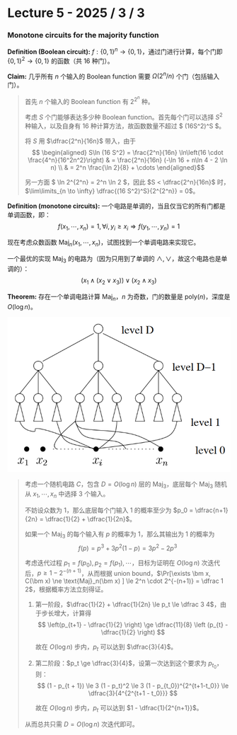 # Lecture 5 - 2025 / 3 / 3

### Monotone circuits for the majority function

**Definition (Boolean circuit):** $f : \{0, 1\}^n \to \{0, 1\}$，通过门进行计算，每个门即 $\{0, 1\}^2 \to \{0, 1\}$ 的函数（共 $16$ 种门）。

**Claim:** 几乎所有 $n$ 个输入的 Boolean function 需要 $\Omega(2^n/ n)$ 个门（包括输入门）。
 
> 首先 $n$ 个输入的 Boolean function 有 $2^{2^{n}}$ 种。
>
> 考虑 $S$ 个门能够表达多少种 Boolean function。首先每个门可以选择 $S^2$ 种输入，以及自身有 $16$ 种计算方法，故函数数量不超过 $ (16S^2)^S $。
>
> 将 $S$ 用 $\dfrac{2^n}{16n}$ 带入，由于
> $$ \begin{aligned} S\ln (16 S^2) = \frac{2^n}{16n} \ln\left(16 \cdot \frac{4^n}{16^2n^2}\right) & = \frac{2^n}{16n} (-\ln 16 + n\ln 4 - 2 \ln n) \\ & = 2^n \frac{\ln 2}{8} + \cdots \end{aligned}$$
>
> 另一方面 $ \ln 2^{2^n} = 2^n \ln 2 $，因此 $S < \dfrac{2^n}{16n}$ 时，$\lim\limits_{n \to \infty} \dfrac{(16 S^2)^S}{2^{2^n}} = 0$。

**Definition (monotone circuits):** 一个电路是单调的，当且仅当它的所有门都是单调函数，即：
$$ f(x_1, \cdots, x_n) = 1, \forall i, y_i \ge x_i \Rightarrow f(y_1, \cdots, y_n) = 1 $$

现在考虑众数函数 $\text{Maj}_n(x_1, \cdots, x_n)$，试图找到一个单调电路来实现它。

一个最优的实现 $\text{Maj}_3$ 的电路为（因为只用到了单调的 $\land, \lor$，故这个电路也是单调的）：
$$ (x_1 \land (x_2 \lor x_3)) \lor (x_2 \land x_3)  $$

**Theorem:** 存在一个单调电路计算 $\text{Maj}_n$，$n$ 为奇数，门的数量是 $\text{poly}(n)$，深度是 $O(\log n)$。

![](L5-1.png)

> 考虑一个随机电路 $C$，包含 $D = O(\log n)$ 层的 $\text{Maj}_3$，底层每个 $\text{Maj}_3$ 随机从 $x_1, \cdots, x_n$ 中选择 $3$ 个输入。
>
> 不妨设众数为 $1$，那么底层每个门输入 $1$ 的概率至少为 $p_0 = \dfrac{n+1}{2n} = \dfrac{1}{2} + \dfrac{1}{2n}$。
>
> 如果一个 $\text{Maj}_3$ 的每个输入有 $p$ 的概率为 $1$，那么其输出为 $1$ 的概率为
> $$ f(p) = p^3 + 3p^2(1-p) = 3p^2 - 2p^3 $$
>
> 考虑迭代过程 $p_1 = f(p_0), p_2 = f(p_1),\cdots$，目标为证明在 $O(\log n)$ 次迭代后，$p \ge 1 - 2^{-(n+1)}$，从而根据 union bound，$\Pr[\exists \bm x, C(\bm x) \ne \text{Maj}_n(\bm x) ] \le 2^n \cdot 2^{-(n+1)} = \dfrac 1 2$，根据概率方法立刻得证。
> 
> 1. 第一阶段，$\dfrac{1}{2} + \dfrac{1}{2n} \le p_t \le \dfrac 3 4$，由于步长增大，计算得
> $$ \left(p_{t+1} - \dfrac{1}{2} \right) \ge \dfrac{11}{8} \left (p_{t} - \dfrac{1}{2} \right) $$
> 
>    故在 $O(\log n)$ 步内，$p_t$ 可以达到 $\dfrac{3}{4}$。
> 
> 2. 第二阶段：$p_t \ge \dfrac{3}{4}$，设第一次达到这个要求为 $p_{t_0}$，则：
> $$ (1 - p_{t + 1}) \le 3 (1 - p_t)^2 \le 3 (1 - p_{t_0})^{2^{t+1-t_0}} \le \dfrac{3}{4^{2^{t+1 - t_0}}} $$
>
>    故在 $O(\log  n)$ 步内，$p_t$ 可以达到 $1 - \dfrac{1}{2^{n+1}}$。
>
> 从而总共只需 $D = O(\log n)$ 次迭代即可。
